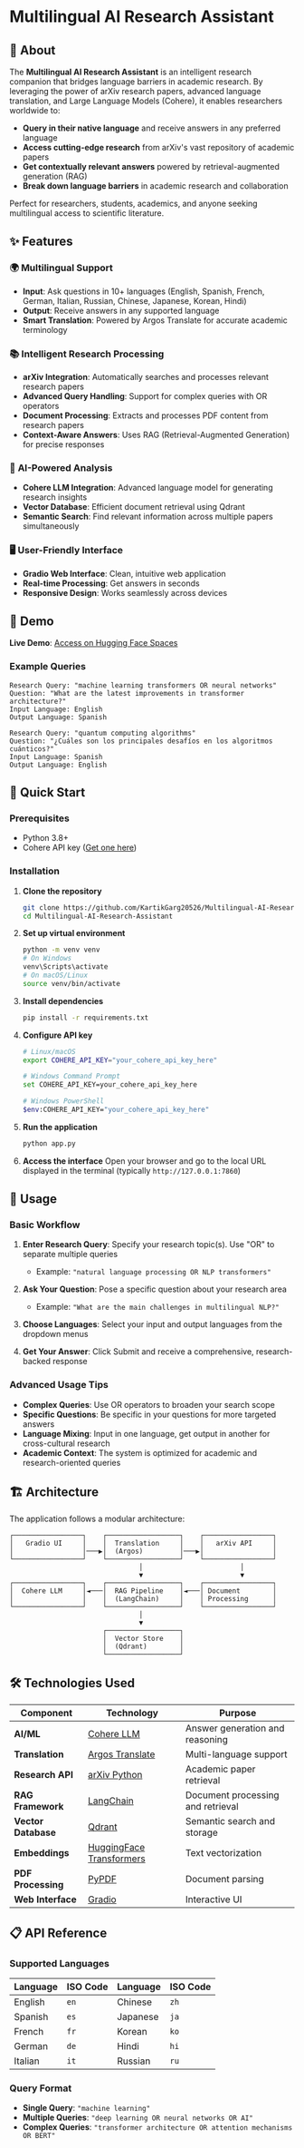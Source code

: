 # Multilingual AI Research Assistant

## 🔬 About

The **Multilingual AI Research Assistant** is an intelligent research companion that bridges language barriers in academic research. By leveraging the power of arXiv research papers, advanced language translation, and Large Language Models (Cohere), it enables researchers worldwide to:

- **Query in their native language** and receive answers in any preferred language
- **Access cutting-edge research** from arXiv's vast repository of academic papers
- **Get contextually relevant answers** powered by retrieval-augmented generation (RAG)
- **Break down language barriers** in academic research and collaboration

Perfect for researchers, students, academics, and anyone seeking multilingual access to scientific literature.

## ✨ Features

### 🌍 **Multilingual Support**
- **Input**: Ask questions in 10+ languages (English, Spanish, French, German, Italian, Russian, Chinese, Japanese, Korean, Hindi)
- **Output**: Receive answers in any supported language
- **Smart Translation**: Powered by Argos Translate for accurate academic terminology

### 📚 **Intelligent Research Processing**
- **arXiv Integration**: Automatically searches and processes relevant research papers
- **Advanced Query Handling**: Support for complex queries with OR operators
- **Document Processing**: Extracts and processes PDF content from research papers
- **Context-Aware Answers**: Uses RAG (Retrieval-Augmented Generation) for precise responses

### 🤖 **AI-Powered Analysis**
- **Cohere LLM Integration**: Advanced language model for generating research insights
- **Vector Database**: Efficient document retrieval using Qdrant
- **Semantic Search**: Find relevant information across multiple papers simultaneously

### 🖥️ **User-Friendly Interface**
- **Gradio Web Interface**: Clean, intuitive web application
- **Real-time Processing**: Get answers in seconds
- **Responsive Design**: Works seamlessly across devices

## 🎥 Demo

**Live Demo**: [Access on Hugging Face Spaces](https://huggingface.co/spaces/KartikGarg163/Multilingual-AI-Research-Assistant)

### Example Queries

```
Research Query: "machine learning transformers OR neural networks"
Question: "What are the latest improvements in transformer architecture?"
Input Language: English
Output Language: Spanish
```

```
Research Query: "quantum computing algorithms"  
Question: "¿Cuáles son los principales desafíos en los algoritmos cuánticos?"
Input Language: Spanish
Output Language: English
```

## 🚀 Quick Start

### Prerequisites
- Python 3.8+
- Cohere API key ([Get one here](https://cohere.ai/))

### Installation

1. **Clone the repository**
   ```bash
   git clone https://github.com/KartikGarg20526/Multilingual-AI-Research-Assistant.git
   cd Multilingual-AI-Research-Assistant
   ```

2. **Set up virtual environment**
   ```bash
   python -m venv venv
   # On Windows
   venv\Scripts\activate
   # On macOS/Linux  
   source venv/bin/activate
   ```

3. **Install dependencies**
   ```bash
   pip install -r requirements.txt
   ```

4. **Configure API key**
   ```bash
   # Linux/macOS
   export COHERE_API_KEY="your_cohere_api_key_here"
   
   # Windows Command Prompt
   set COHERE_API_KEY=your_cohere_api_key_here
   
   # Windows PowerShell
   $env:COHERE_API_KEY="your_cohere_api_key_here"
   ```

5. **Run the application**
   ```bash
   python app.py
   ```

6. **Access the interface**
   Open your browser and go to the local URL displayed in the terminal (typically `http://127.0.0.1:7860`)

## 📖 Usage

### Basic Workflow

1. **Enter Research Query**: Specify your research topic(s). Use "OR" to separate multiple queries
   - Example: `"natural language processing OR NLP transformers"`

2. **Ask Your Question**: Pose a specific question about your research area
   - Example: `"What are the main challenges in multilingual NLP?"`

3. **Choose Languages**: Select your input and output languages from the dropdown menus

4. **Get Your Answer**: Click Submit and receive a comprehensive, research-backed response

### Advanced Usage Tips

- **Complex Queries**: Use OR operators to broaden your search scope
- **Specific Questions**: Be specific in your questions for more targeted answers
- **Language Mixing**: Input in one language, get output in another for cross-cultural research
- **Academic Context**: The system is optimized for academic and research-oriented queries

## 🏗️ Architecture

The application follows a modular architecture:

```
┌─────────────────┐    ┌──────────────────┐    ┌─────────────────┐
│   Gradio UI     │    │  Translation     │    │   arXiv API     │
│                 │───▶│  (Argos)         │───▶│                 │
└─────────────────┘    └──────────────────┘    └─────────────────┘
                                │                        │
                                ▼                        ▼
┌─────────────────┐    ┌──────────────────┐    ┌─────────────────┐
│  Cohere LLM     │◄───│  RAG Pipeline    │◄───│ Document        │
│                 │    │  (LangChain)     │    │ Processing      │
└─────────────────┘    └──────────────────┘    └─────────────────┘
                                │
                                ▼
                       ┌──────────────────┐
                       │  Vector Store    │
                       │  (Qdrant)        │
                       └──────────────────┘
```

## 🛠️ Technologies Used

| Component | Technology | Purpose |
|-----------|------------|---------|
| **AI/ML** | [Cohere LLM](https://cohere.ai/) | Answer generation and reasoning |
| **Translation** | [Argos Translate](https://github.com/argosopentech/argos-translate) | Multi-language support |
| **Research API** | [arXiv Python](https://github.com/lukasschwab/arxiv.py) | Academic paper retrieval |
| **RAG Framework** | [LangChain](https://langchain.com/) | Document processing and retrieval |
| **Vector Database** | [Qdrant](https://qdrant.tech/) | Semantic search and storage |
| **Embeddings** | [HuggingFace Transformers](https://huggingface.co/) | Text vectorization |
| **PDF Processing** | [PyPDF](https://github.com/py-pdf/pypdf) | Document parsing |
| **Web Interface** | [Gradio](https://gradio.app/) | Interactive UI |

## 📋 API Reference

### Supported Languages

| Language | ISO Code | Language | ISO Code |
|----------|----------|----------|----------|
| English | `en` | Chinese | `zh` |
| Spanish | `es` | Japanese | `ja` |
| French | `fr` | Korean | `ko` |
| German | `de` | Hindi | `hi` |
| Italian | `it` | Russian | `ru` |

### Query Format

- **Single Query**: `"machine learning"`
- **Multiple Queries**: `"deep learning OR neural networks OR AI"`
- **Complex Queries**: `"transformer architecture OR attention mechanisms OR BERT"`
